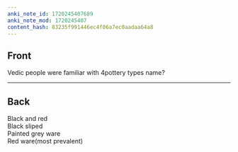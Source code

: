 ```yaml
---
anki_note_id: 1720245407689
anki_note_mod: 1720245407
content_hash: 83235f991446ec4f06a7ec0aadaa64a8
---
```


## Front

Vedic people were familiar with 4pottery types name?

<hr/>

## Back

Black and red  
Black sliped  
Painted grey ware  
Red ware(most prevalent)